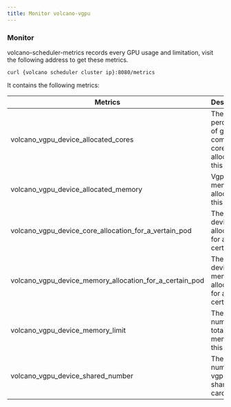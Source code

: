 ```yaml
---
title: Monitor volcano-vgpu
---
```


### Monitor

volcano-scheduler-metrics records every GPU usage and limitation, visit the following address to get these metrics.

```
curl {volcano scheduler cluster ip}:8080/metrics
```

It contains the following metrics:

| Metrics  | Description | Example |
|----------|-------------|---------|
| volcano_vgpu_device_allocated_cores | The percentage of gpu compute cores allocated in this card | `{NodeName="aio-node67",devID="GPU-00552014-5c87-89ac-b1a6-7b53aa24b0ec"}` 0 |
| volcano_vgpu_device_allocated_memory | Vgpu memory allocated in this card | `{NodeName="aio-node67",devID="GPU-00552014-5c87-89ac-b1a6-7b53aa24b0ec"}` 32768|
| volcano_vgpu_device_core_allocation_for_a_vertain_pod| The vgpu device core allocated for a certain pod | `{NodeName="aio-node67",devID="GPU-00552014-5c87-89ac-b1a6-7b53aa24b0ec",podName="resnet101-deployment-7b487d974d-jjc8p"}` 0|
| volcano_vgpu_device_memory_allocation_for_a_certain_pod |  The vgpu device memory allocated for a certain pod | `{NodeName="aio-node67",devID="GPU-00552014-5c87-89ac-b1a6-7b53aa24b0ec",podName="resnet101-deployment-7b487d974d-jjc8p"}` 16384 |
| volcano_vgpu_device_memory_limit | The number of total device memory in this card | `{NodeName="m5-cloudinfra-online01",devID="GPU-a88b5d0e-eb85-924b-b3cd-c6cad732f745"}` 32768 |
| volcano_vgpu_device_shared_number | The number of vgpu tasks sharing this card |  `{NodeName="aio-node67",devID="GPU-00552014-5c87-89ac-b1a6-7b53aa24b0ec"}` 2|